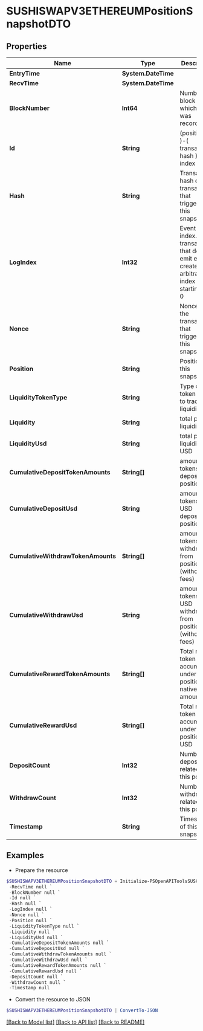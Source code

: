 # SUSHISWAPV3ETHEREUMPositionSnapshotDTO
## Properties

Name | Type | Description | Notes
------------ | ------------- | ------------- | -------------
**EntryTime** | **System.DateTime** |  | [optional] 
**RecvTime** | **System.DateTime** |  | [optional] 
**BlockNumber** | **Int64** | Number of block in which entity was recorded. | [optional] 
**Id** | **String** |  (position id )-( transaction hash )-( log index )  | [optional] 
**Hash** | **String** | Transaction hash of the transaction that triggered this snapshot | [optional] 
**LogIndex** | **Int32** | Event log index. For transactions that don&#39;t emit event, create arbitrary index starting from 0 | [optional] 
**Nonce** | **String** | Nonce of the transaction that triggered this snapshot | [optional] 
**Position** | **String** | Position of this snapshot | [optional] 
**LiquidityTokenType** | **String** | Type of token used to track liquidity | [optional] 
**Liquidity** | **String** | total position liquidity | [optional] 
**LiquidityUsd** | **String** | total position liquidity in USD | [optional] 
**CumulativeDepositTokenAmounts** | **String[]** | amount of tokens ever deposited to position | [optional] 
**CumulativeDepositUsd** | **String** | amount of tokens in USD deposited to position | [optional] 
**CumulativeWithdrawTokenAmounts** | **String[]** | amount of tokens ever withdrawn from position (without fees) | [optional] 
**CumulativeWithdrawUsd** | **String** | amount of tokens in USD withdrawn from position (without fees) | [optional] 
**CumulativeRewardTokenAmounts** | **String[]** | Total reward token accumulated under this position, in native amounts | [optional] 
**CumulativeRewardUsd** | **String[]** | Total reward token accumulated under this position, in USD | [optional] 
**DepositCount** | **Int32** | Number of deposits related to this position | [optional] 
**WithdrawCount** | **Int32** | Number of withdrawals related to this position | [optional] 
**Timestamp** | **String** | Timestamp of this snapshot | [optional] 

## Examples

- Prepare the resource
```powershell
$SUSHISWAPV3ETHEREUMPositionSnapshotDTO = Initialize-PSOpenAPIToolsSUSHISWAPV3ETHEREUMPositionSnapshotDTO  -EntryTime null `
 -RecvTime null `
 -BlockNumber null `
 -Id null `
 -Hash null `
 -LogIndex null `
 -Nonce null `
 -Position null `
 -LiquidityTokenType null `
 -Liquidity null `
 -LiquidityUsd null `
 -CumulativeDepositTokenAmounts null `
 -CumulativeDepositUsd null `
 -CumulativeWithdrawTokenAmounts null `
 -CumulativeWithdrawUsd null `
 -CumulativeRewardTokenAmounts null `
 -CumulativeRewardUsd null `
 -DepositCount null `
 -WithdrawCount null `
 -Timestamp null
```

- Convert the resource to JSON
```powershell
$SUSHISWAPV3ETHEREUMPositionSnapshotDTO | ConvertTo-JSON
```

[[Back to Model list]](../README.md#documentation-for-models) [[Back to API list]](../README.md#documentation-for-api-endpoints) [[Back to README]](../README.md)

